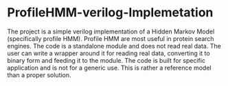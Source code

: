 # ProfileHMM-verilog-Implemetation
The project is a simple verilog implementation of  a Hidden Markov Model (specifically profile HMM). Profile HMM are most useful in protein search engines. The code is a standalone module and does not read real data. The user can write a wrapper around it for reading real data, converting it to binary form and feeding it to the module. The code is built for specific application and is not for a generic use. This is rather a reference model than a proper solution.
